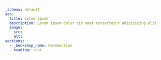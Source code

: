 ```yaml
---
_schema: default
seo:
  title: Lorem ipsum
  description: Lorem ipsum dolor sit amet consectetur adipisicing elit. Quisquam, quos.
  image:
    src:
    alt:
sections:
  - _bookshop_name: HeroSection
    heading: test
---
```

